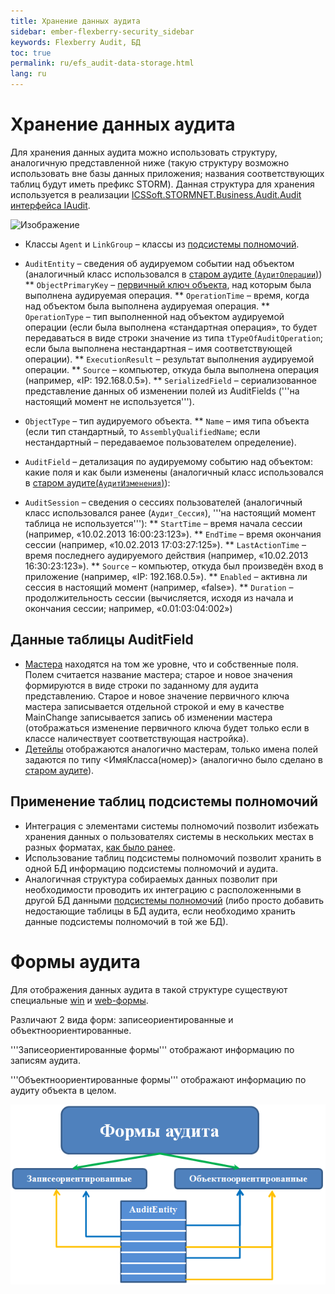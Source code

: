 ```yaml
---
title: Хранение данных аудита
sidebar: ember-flexberry-security_sidebar
keywords: Flexberry Audit, БД
toc: true
permalink: ru/efs_audit-data-storage.html
lang: ru
---
```


# Хранение данных аудита
Для хранения данных аудита можно использовать структуру, аналогичную представленной ниже (такую структуру возможно использовать вне базы данных приложения; названия соответствующих таблиц будут иметь префикс STORM). Данная структура для хранения используется в реализации [ICSSoft.STORMNET.Business.Audit.Audit интерфейса IAudit](i-audit.html).

![Изображение](/images/img/page/AuditWeb/AuditStoreStructure.PNG)


* Классы `Agent` и `LinkGroup` – классы из [подсистемы полномочий](flexberry-security.html).

* `AuditEntity` – сведения об аудируемом событии над объектом (аналогичный класс использовался в [старом аудите (`АудитОперации`)](efs_audit.html))
** `ObjectPrimaryKey` – [первичный ключ объекта](fo_primary-keys-objects.html), над которым была выполнена аудируемая операция.
** `OperationTime` – время, когда над объектом была выполнена аудируемая операция.
** `OperationType` – тип выполненной над объектом аудируемой операции (если была выполнена «стандартная операция», то будет передаваться в виде строки значение из типа `tTypeOfAuditOperation`; если была выполнена нестандартная – имя соответствующей операции).
** `ExecutionResult` – результат выполнения аудируемой операции.
** `Source` – компьютер, откуда была выполнена операция (например, «IP: 192.168.0.5»).
** `SerializedField` – сериализованное представление данных об изменении полей из AuditFields ('''на настоящий момент не используется''').

* `ObjectType` – тип аудируемого объекта.
** `Name` – имя типа объекта (если тип стандартный, то `AssemblyQualifiedName`; если нестандартный – передаваемое пользователем определение).

* `AuditField` – детализация по аудируемому событию над объектом: какие поля и как были изменены (аналогичный класс использовался в [старом аудите(`АудитИзменения`)](efs_audit.html)):

* `AuditSession` – сведения о сессиях пользователей (аналогичный класс использовался ранее (`Аудит_Сессия`), '''на настоящий момент таблица не используется'''):
** `StartTime` – время начала сессии (например, «10.02.2013 16:00:23:123»).
** `EndTime` – время окончания сессии (например, «10.02.2013 17:03:27:125»).
** `LastActionTime` – время последнего аудируемого действия (например, «10.02.2013 16:30:23:123»).
** `Source` – компьютер, откуда был произведён вход в приложение (например, «IP: 192.168.0.5»).
** `Enabled` – активна ли сессия в настоящий момент (например, «false»).
** `Duration` – продолжительность сессии (вычисляется, исходя из начала и окончания сессии; например, «0.01:03:04:002»)



## Данные таблицы AuditField
* [Мастера](fo_master-association.html) находятся на том же уровне, что и собственные поля. 
Полем считается название мастера; старое и новое значения формируются в виде строки по заданному для аудита представлению. 
Старое и новое значение первичного ключа мастера записывается отдельной строкой и ему в качестве MainChange записывается запись об изменении мастера (отображаться изменение первичного ключа будет только если в классе наличествует соответствующая настройка).
* [Детейлы](fo_detail-associations-properties.html) отображаются аналогично мастерам, только имена полей задаются по типу <ИмяКласса(номер)> (аналогично было сделано в [старом аудите](efs_audit.html)).

## Применение таблиц подсистемы полномочий
* Интеграция с элементами системы полномочий позволит избежать хранения данных о пользователях системы в нескольких местах в разных форматах, [как было ранее](efs_audit.html). 
* Использование таблиц подсистемы полномочий позволит хранить в одной БД информацию подсистемы полномочий и аудита.
* Аналогичная структура собираемых данных позволит при необходимости проводить их интеграцию с расположенными в другой БД данными [подсистемы полномочий](flexberry-security.html) (либо просто добавить недостающие таблицы в БД аудита, если необходимо хранить данные подсистемы полномочий в той же БД).

# Формы аудита
Для отображения данных аудита в такой структуре существуют специальные [win](efs_audit-win-forms.html) и [web-формы](fa_audit-web-forms.html).

Различают 2 вида форм: записеориентированные и объектноориентированные.

'''Записеориентированные формы''' отображают информацию по записям аудита.

'''Объектноориентированные формы''' отображают информацию по аудиту объекта в целом.

![](/images/pages/img/page/AuditDataStorage/AuditForms.png)
